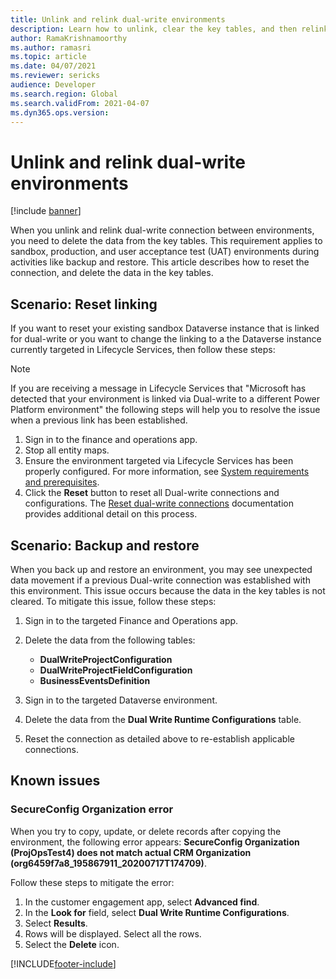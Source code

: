 ```yaml
---
title: Unlink and relink dual-write environments
description: Learn how to unlink, clear the key tables, and then relink dual-write environments, including various scenarios and known issues.
author: RamaKrishnamoorthy
ms.author: ramasri
ms.topic: article
ms.date: 04/07/2021
ms.reviewer: sericks
audience: Developer
ms.search.region: Global
ms.search.validFrom: 2021-04-07
ms.dyn365.ops.version: 
---
```


# Unlink and relink dual-write environments

[!include [banner](../../includes/banner.md)]

When you unlink and relink dual-write connection between environments, you need to delete the data from the key tables. This requirement applies to sandbox, production, and user acceptance test (UAT) environments during activities like backup and restore. This article describes how to reset the connection, and delete the data in the key tables.

## Scenario: Reset linking

If you want to reset your existing sandbox Dataverse instance that is linked for dual-write or you want to change the linking to a the Dataverse instance currently targeted in Lifecycle Services, then follow these steps:

> [!NOTE]
> If you are receiving a message in Lifecycle Services that "Microsoft has detected that your environment is linked via Dual-write to a different Power Platform environment" the following steps will help you to resolve the issue when a previous link has been established.

1. Sign in to the finance and operations app.
2. Stop all entity maps.
3. Ensure the environment targeted via Lifecycle Services has been properly configured. For more information, see [System requirements and prerequisites](requirements-and-prerequisites.md).
4. Click the **Reset** button to reset all Dual-write connections and configurations. The [Reset dual-write connections](reset.md) documentation provides additional detail on this process.

## Scenario: Backup and restore

When you back up and restore an environment, you may see unexpected data movement if a previous Dual-write connection was established with this environment. This issue occurs because the data in the key tables is not cleared. To mitigate this issue, follow these steps:

1. Sign in to the targeted Finance and Operations app.
2. Delete the data from the following tables:

    - **DualWriteProjectConfiguration**
    - **DualWriteProjectFieldConfiguration**
    - **BusinessEventsDefinition**

3. Sign in to the targeted Dataverse environment.
4. Delete the data from the **Dual Write Runtime Configurations** table.
5. Reset the connection as detailed above to re-establish applicable connections.

## Known issues

### SecureConfig Organization error

When you try to copy, update, or delete records after copying the environment, the following error appears: **SecureConfig Organization (ProjOpsTest4) does not match actual CRM Organization (org6459f7a8_195867911_20200717T174709)**.

Follow these steps to mitigate the error:

1. In the customer engagement app, select **Advanced find**.
2. In the **Look for** field, select **Dual Write Runtime Configurations**.
3. Select **Results**.
4. Rows will be displayed. Select all the rows.
5. Select the **Delete** icon.

[!INCLUDE[footer-include](../../../../includes/footer-banner.md)]
